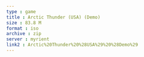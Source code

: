 ```yaml
---
type : game
title : Arctic Thunder (USA) (Demo)
size : 83.8 M
format : iso
archive : zip
server : myrient
link2 : Arctic%20Thunder%20%28USA%29%20%28Demo%29
---
```

